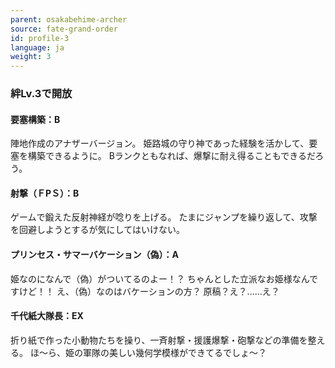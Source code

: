 ```yaml
---
parent: osakabehime-archer
source: fate-grand-order
id: profile-3
language: ja
weight: 3
---
```


### 絆Lv.3で開放

#### 要塞構築：B

陣地作成のアナザーバージョン。
姫路城の守り神であった経験を活かして、要塞を構築できるように。
Bランクともなれば、爆撃に耐え得ることもできるだろう。

#### 射撃（ＦPＳ）：B

ゲームで鍛えた反射神経が唸りを上げる。
たまにジャンプを繰り返して、攻撃を回避しようとするが気にしてはいけない。

#### プリンセス・サマーバケーション（偽）：A

姫なのになんで（偽）がついてるのよー！？
ちゃんとした立派なお姫様なんですけど！！
え、（偽）なのはバケーションの方？
原稿？え？……え？

#### 千代紙大隊長：EX

折り紙で作った小動物たちを操り、一斉射撃・援護爆撃・砲撃などの準備を整える。
ほ～ら、姫の軍隊の美しい幾何学模様ができてるでしょ～？
